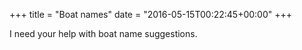 +++
title = "Boat names"
date = "2016-05-15T00:22:45+00:00"
+++

I need your help with boat name suggestions.
			